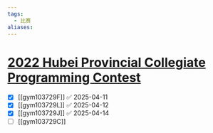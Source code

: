 ```yaml
---
tags:
  - 比赛
aliases:
---
```

# [2022 Hubei Provincial Collegiate Programming Contest](https://codeforces.com/gym/103729)

- [x] [[gym103729F]] ✅ 2025-04-11
- [x] [[gym103729L]] ✅ 2025-04-12
- [x] [[gym103729J]] ✅ 2025-04-14
- [ ] [[gym103729C]]
